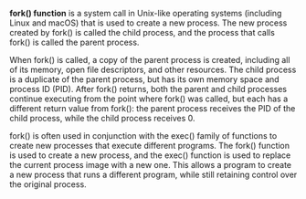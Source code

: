 <b>fork() function</b>  is a system call in Unix-like operating systems (including Linux and macOS) that is used to create a new process. The new process created by fork() is called the child process, and the process that calls fork() is called the parent process.

When fork() is called, a copy of the parent process is created, including all of its memory, open file descriptors, and other resources. The child process is a duplicate of the parent process, but has its own memory space and process ID (PID). After fork() returns, both the parent and child processes continue executing from the point where fork() was called, but each has a different return value from fork(): the parent process receives the PID of the child process, while the child process receives 0.

fork() is often used in conjunction with the exec() family of functions to create new processes that execute different programs. The fork() function is used to create a new process, and the exec() function is used to replace the current process image with a new one. This allows a program to create a new process that runs a different program, while still retaining control over the original process.
